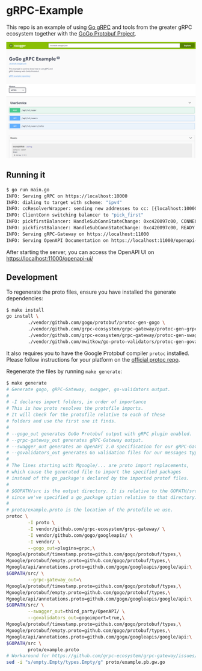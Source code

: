 # gRPC-Example

This repo is an example of using [Go gRPC](https://github.com/grpc/grpc-go)
and tools from the greater gRPC ecosystem together with  the
[GoGo Protobuf Project](https://github.com/gogo/protobuf).

![OpenAPI UI in action](./swagger.png)

## Running it

```bash
$ go run main.go
INFO: Serving gRPC on https://localhost:10000
INFO: dialing to target with scheme: "ipv4"
INFO: ccResolverWrapper: sending new addresses to cc: [{localhost:10000 0  <nil>}]
INFO: ClientConn switching balancer to "pick_first"
INFO: pickfirstBalancer: HandleSubConnStateChange: 0xc420097c00, CONNECTING
INFO: pickfirstBalancer: HandleSubConnStateChange: 0xc420097c00, READY
INFO: Serving gRPC-Gateway on https://localhost:11000
INFO: Serving OpenAPI Documentation on https://localhost:11000/openapi-ui/
```

After starting the server, you can access the OpenAPI UI on
[https://localhost:11000/openapi-ui/](https://localhost:11000/openapi-ui/)

## Development

To regenerate the proto files, ensure you have installed the generate dependencies:

```bash
$ make install
go install \
        ./vendor/github.com/gogo/protobuf/protoc-gen-gogo \
        ./vendor/github.com/grpc-ecosystem/grpc-gateway/protoc-gen-grpc-gateway \
        ./vendor/github.com/grpc-ecosystem/grpc-gateway/protoc-gen-swagger \
        ./vendor/github.com/mwitkow/go-proto-validators/protoc-gen-govalidators
```

It also requires you to have the Google Protobuf compiler `protoc` installed.
Please follow instructions for your platform on the
[official protoc repo](https://github.com/google/protobuf#protocol-compiler-installation).

Regenerate the files by running `make generate`:

```bash
$ make generate
# Generate gogo, gRPC-Gateway, swagger, go-validators output.
#
# -I declares import folders, in order of importance
# This is how proto resolves the protofile imports.
# It will check for the protofile relative to each of these
# folders and use the first one it finds.
#
# --gogo_out generates GoGo Protobuf output with gRPC plugin enabled.
# --grpc-gateway_out generates gRPC-Gateway output.
# --swagger_out generates an OpenAPI 2.0 specification for our gRPC-Gateway endpoints.
# --govalidators_out generates Go validation files for our messages types, if specified.
#
# The lines starting with Mgoogle/... are proto import replacements,
# which cause the generated file to import the specified packages
# instead of the go_package's declared by the imported protof files.
#
# $GOPATH/src is the output directory. It is relative to the GOPATH/src directory
# since we've specified a go_package option relative to that directory.
#
# proto/example.proto is the location of the protofile we use.
protoc \
        -I proto \
        -I vendor/github.com/grpc-ecosystem/grpc-gateway/ \
        -I vendor/github.com/gogo/googleapis/ \
        -I vendor/ \
        --gogo_out=plugins=grpc,\
Mgoogle/protobuf/timestamp.proto=github.com/gogo/protobuf/types,\
Mgoogle/protobuf/empty.proto=github.com/gogo/protobuf/types,\
Mgoogle/api/annotations.proto=github.com/gogo/googleapis/google/api:\
$GOPATH/src/ \
        --grpc-gateway_out=\
Mgoogle/protobuf/timestamp.proto=github.com/gogo/protobuf/types,\
Mgoogle/protobuf/empty.proto=github.com/gogo/protobuf/types,\
Mgoogle/api/annotations.proto=github.com/gogo/googleapis/google/api:\
$GOPATH/src/ \
        --swagger_out=third_party/OpenAPI/ \
        --govalidators_out=gogoimport=true,\
Mgoogle/protobuf/timestamp.proto=github.com/gogo/protobuf/types,\
Mgoogle/protobuf/empty.proto=github.com/gogo/protobuf/types,\
Mgoogle/api/annotations.proto=github.com/gogo/googleapis/google/api:\
$GOPATH/src \
        proto/example.proto
# Workaround for https://github.com/grpc-ecosystem/grpc-gateway/issues/229.
sed -i "s/empty.Empty/types.Empty/g" proto/example.pb.gw.go
```
